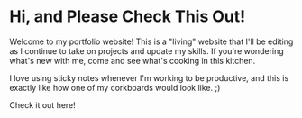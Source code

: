 # Hi, and Please Check This Out!
Welcome to my portfolio website! This is a "living" website that I'll be editing as I continue to take on projects and update my skills. If you're wondering what's new with me, come and see what's cooking in this kitchen. 

I love using sticky notes whenever I'm working to be productive, and this is exactly like how one of my corkboards would look like. ;)

Check it out here!

